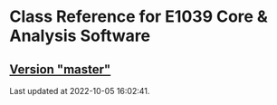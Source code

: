 # Class Reference for E1039 Core & Analysis Software
## [Version "master"](master/)
Last updated at 2022-10-05 16:02:41.
